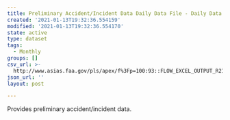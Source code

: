 ```yaml
---
title: Preliminary Accident/Incident Data Daily Data File - Daily Data File
created: '2021-01-13T19:32:36.554159'
modified: '2021-01-13T19:32:36.554170'
state: active
type: dataset
tags:
  - Monthly
groups: []
csv_url: >-
  http://www.asias.faa.gov/pls/apex/f%3Fp=100:93::FLOW_EXCEL_OUTPUT_R2161113456916636_en
json_url: ''
layout: post

---
```

Provides preliminary accident/incident data.
